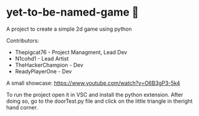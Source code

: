 # yet-to-be-named-game 🚀

A project to create a simple 2d game using python

Contributors:
- Thepigcat76 - Project Managment, Lead Dev
- N1cohd1 - Lead Artist
- TheHackerChampion - Dev
- ReadyPlayerOne - Dev

A small showcase: https://www.youtube.com/watch?v=O6B3gP3-5k4

To run the project open it in VSC and install the python extension.
After doing so, go to the doorTest.py file and click on the
little triangle in theright hand corner.
